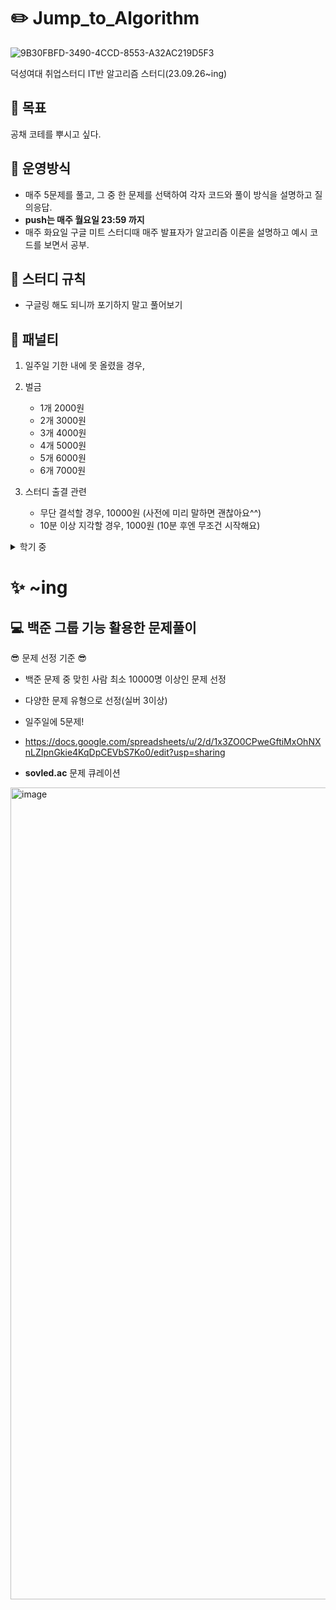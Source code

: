 # ✏️ Jump_to_Algorithm
![9B30FBFD-3490-4CCD-8553-A32AC219D5F3](https://github.com/allzeroyou/Jump_to_Algorithm/assets/71822139/c8f90d0b-8900-40a7-aef4-5f6ba95a0223)

덕성여대 취업스터디 IT반 알고리즘 스터디(23.09.26~ing)

## 🌱 목표
공채 코테를 뿌시고 싶다.

## 📝 운영방식
- 매주 5문제를 풀고, 그 중 한 문제를 선택하여 각자 코드와 풀이 방식을 설명하고 질의응답.
- **push는 매주 월요일 23:59 까지**
- 매주 화요일 구글 미트 스터디때 매주 발표자가 알고리즘 이론을 설명하고 예시 코드를 보면서 공부.

## 📙 스터디 규칙
- 구글링 해도 되니까 포기하지 말고 풀어보기

## 📕 패널티
1. 일주일 기한 내에 못 올렸을 경우,
2. 벌금
   -  1개 2000원
   -  2개 3000원
   -  3개 4000원
   -  4개 5000원
   -  5개 6000원
   -  6개 7000원

4. 스터디 출결 관련
   - 무단 결석할 경우, 10000원 (사전에 미리 말하면 괜찮아요^^)
   - 10분 이상 지각할 경우, 1000원 (10분 후엔 무조건 시작해요)

<details>
<summary>학기 중</summary>
<div markdown="1">       

😎 커리큘럼 😎

## 1주차-수학
- https://www.acmicpc.net/group/workbook/view/19038/62399
- 발표자: 경연(10/10)
## 2주차-자료구조
- https://www.acmicpc.net/group/workbook/view/19038/62848
- 발표자: 서연(10/17)
## 3주차-정렬 및 문자열
- https://www.acmicpc.net/group/workbook/view/19038/63156
- 발표자: 다영(10/24)
## 4주차-재귀함수와 분할정복
- https://www.acmicpc.net/group/workbook/view/19038/63362
- 발표자: 선경(11/7)
## 5주차-DP
- https://www.acmicpc.net/group/workbook/view/19038/63528
- 발표자: 은비(11/7)
## 6주차-그래프 및 DFS와 BFS
- https://www.acmicpc.net/group/workbook/view/19038/63717
- 발표자: 은비(11/14)
## 7주차-DFS와 BFS 응용 및 다익스트라
- https://www.acmicpc.net/group/workbook/view/19038/63863
- 발표자: 경연(11/21)
## 8주차-그리디 알고리즘
- https://www.acmicpc.net/group/workbook/view/19038/64045
- 발표자: 선경(11/28)
## 9주차-탐색(이진/완전)
- https://www.acmicpc.net/group/workbook/view/19038/64185
- 발표자: 서연(12/5)
## 10주차-실전 문제 풀이-구현(1~4)
- https://www.acmicpc.net/group/workbook/view/19038/64435
- 발표자: 다영(12/12)
## 11주차-실전 문제 풀이-구현(5~9)
- https://www.acmicpc.net/group/workbook/view/19038/64579
- 발표자: 없음



</div>
</details>

# ✨ ~ing
## 💻 백준 그룹 기능 활용한 문제풀이
😎 문제 선정 기준 😎
- 백준 문제 중 맞힌 사람 최소 10000명 이상인 문제 선정
- 다양한 문제 유형으로 선정(실버 3이상)
- 일주일에 5문제!
- https://docs.google.com/spreadsheets/u/2/d/1x3ZO0CPweGftiMxOhNXnLZIpnGkie4KqDpCEVbS7Ko0/edit?usp=sharing

- **sovled.ac** 문제 큐레이션
<img width="1299" alt="image" src="https://github.com/allzeroyou/Jump_to_Algorithm/assets/71822139/8831a4d1-ab04-47b1-bb2a-4a5dc12532e8">

